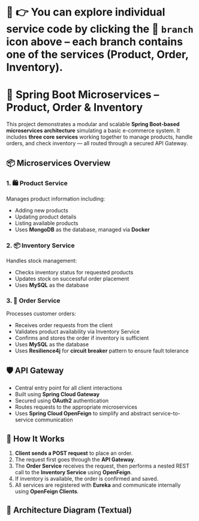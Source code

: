 # 🧭 **👉 You can explore individual service code by clicking the 🔀 `branch` icon above – each branch contains one of the services (Product, Order, Inventory).**

# 🛒 Spring Boot Microservices – Product, Order & Inventory

This project demonstrates a modular and scalable **Spring Boot-based microservices architecture** simulating a basic e-commerce system. It includes **three core services** working together to manage products, handle orders, and check inventory — all routed through a secured API Gateway.

## 📦 Microservices Overview

### 1. 🛍️ Product Service
Manages product information including:
- Adding new products
- Updating product details
- Listing available products
- Uses **MongoDB** as the database, managed via **Docker**

### 2. 📦 Inventory Service
Handles stock management:
- Checks inventory status for requested products
- Updates stock on successful order placement
- Uses **MySQL** as the database

### 3. 📑 Order Service
Processes customer orders:
- Receives order requests from the client
- Validates product availability via Inventory Service
- Confirms and stores the order if inventory is sufficient
- Uses **MySQL** as the database
- Uses **Resilience4j** for **circuit breaker** pattern to ensure fault tolerance

## 🛡️ API Gateway

- Central entry point for all client interactions
- Built using **Spring Cloud Gateway**
- Secured using **OAuth2** authentication
- Routes requests to the appropriate microservices
- Uses **Spring Cloud OpenFeign** to simplify and abstract service-to-service communication

## 🔁 How It Works

1. **Client sends a POST request** to place an order.
2. The request first goes through the **API Gateway**.
3. The **Order Service** receives the request, then performs a nested REST call to the **Inventory Service** using **OpenFeign**.
4. If inventory is available, the order is confirmed and saved.
5. All services are registered with **Eureka** and communicate internally using **OpenFeign Clients**.

## 🧱 Architecture Diagram (Textual)

